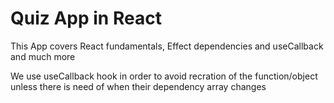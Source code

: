 # Quiz App in React

<p>
This App covers React fundamentals, Effect dependencies and useCallback and much more</p>
<p>We use useCallback hook in order to avoid recration of the function/object unless there is need of when their dependency array changes  </p>
